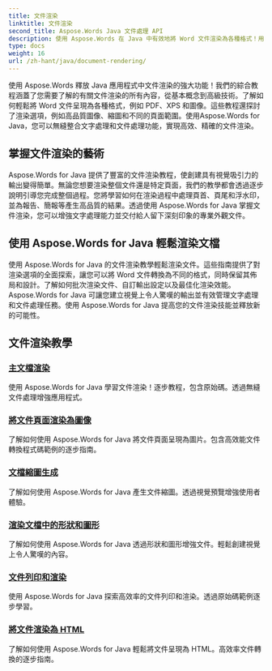 ```yaml
---
title: 文件渲染
linktitle: 文件渲染
second_title: Aspose.Words Java 文件處理 API
description: 使用 Aspose.Words 在 Java 中有效地將 Word 文件渲染為各種格式！用於專業輸出的主文檔渲染。
type: docs
weight: 16
url: /zh-hant/java/document-rendering/
---
```


使用 Aspose.Words 釋放 Java 應用程式中文件渲染的強大功能！我們的綜合教程涵蓋了您需要了解的有關文件渲染的所有內容，從基本概念到高級技術。了解如何輕鬆將 Word 文件呈現為各種格式，例如 PDF、XPS 和圖像。這些教程還探討了渲染選項，例如高品質圖像、縮圖和不同的頁面範圍。使用Aspose.Words for Java，您可以無縫整合文字處理和文件處理功能，實現高效、精確的文件渲染。

## 掌握文件渲染的藝術

Aspose.Words for Java 提供了豐富的文件渲染教程，使創建具有視覺吸引力的輸出變得簡單。無論您想要渲染整個文件還是特定頁面，我們的教學都會透過逐步說明引導您完成整個過程。您將學習如何在渲染過程中處理頁首、頁尾和浮水印，並為報告、簡報等產生高品質的結果。透過使用 Aspose.Words for Java 掌握文件渲染，您可以增強文字處理能力並交付給人留下深刻印象的專業外觀文件。

## 使用 Aspose.Words for Java 輕鬆渲染文檔

使用 Aspose.Words for Java 的文件渲染教學輕鬆渲染文件。這些指南提供了對渲染選項的全面探索，讓您可以將 Word 文件轉換為不同的格式，同時保留其佈局和設計。了解如何批次渲染文件、自訂輸出設定以及最佳化渲染效能。 Aspose.Words for Java 可讓您建立視覺上令人驚嘆的輸出並有效管理文字處理和文件處理任務。使用 Aspose.Words for Java 提高您的文件渲染技能並釋放新的可能性。

## 文件渲染教學
### [主文檔渲染](./master-document-rendering/)
使用 Aspose.Words for Java 學習文件渲染！逐步教程，包含原始碼。透過無縫文件處理增強應用程式。
### [將文件頁面渲染為圖像](./rendering-document-pages-images/)
了解如何使用 Aspose.Words for Java 將文件頁面呈現為圖片。包含高效能文件轉換程式碼範例的逐步指南。
### [文檔縮圖生成](./document-thumbnail-generation/)
了解如何使用 Aspose.Words for Java 產生文件縮圖。透過視覺預覽增強使用者體驗。
### [渲染文檔中的形狀和圖形](./rendering-shapes-graphics/)
了解如何使用 Aspose.Words for Java 透過形狀和圖形增強文件。輕鬆創建視覺上令人驚嘆的內容。
### [文件列印和渲染](./document-printing-rendering/)
使用 Aspose.Words for Java 探索高效率的文件列印和渲染。透過原始碼範例逐步學習。
### [將文件渲染為 HTML](./rendering-documents-html/)
了解如何使用 Aspose.Words for Java 輕鬆將文件呈現為 HTML。高效率文件轉換的逐步指南。